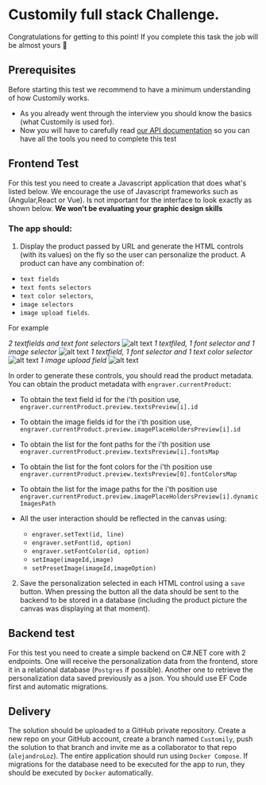 # Customily full stack Challenge.

Congratulations for getting to this point! If you complete this task the job will be almost yours 💪

## Prerequisites
Before starting this test we recommend to have a minimum understanding of how Customily works.
- As you already went through the interview you should know the basics (what Customily is used for). 
- Now you will have to carefully read [our API documentation](https://help.customily.com/en/article/customily-preview-api) so you can have all the tools you need to complete this test

## Frontend Test
For this test you need to create a Javascript application that does what's listed below.
We encourage the use of Javascript frameworks such as (Angular,React or Vue).
Is not important for the interface to look exactly as shown below. **We won't be evaluating your graphic design skills**

### The app should:
1) Display the product passed by URL and generate the HTML controls (with its values) on the fly so the user can personalize the product.
A product can have any combination of:
- `text fields` 
- `text fonts selectors` 
- `text color selectors`, 
- `image selectors`  
- `image upload fields`.

For example

_2 textfields and text font selectors_ ![alt text](https://i.imgur.com/9IUGt9th.png) 
_1 textfiled, 1 font selector and 1 image selector_ ![alt text](https://i.imgur.com/IoHYHkxh.png) 
_1 textfield, 1 font selector and 1 text color selector_ ![alt text](https://i.imgur.com/BQ7nu46h.png) 
_1 image upload field_ ![alt text](https://i.imgur.com/5xhVlIqh.png) 


In order to generate these controls, you should read the product metadata. You can obtain the product metadata with `engraver.currentProduct`:
  - To obtain the text field id for the i'th position use, `engraver.currentProduct.preview.textsPreview[i].id`
  - To obtain the image fields id for the i'th position use, `engraver.currentProduct.preview.imagePlaceHoldersPreview[i].id`
  - To obtain the list for the font paths for the i'th position use `engraver.currentProduct.preview.textsPreview[i].fontsMap`
  - To obtain the list for the font colors for the i'th position use `engraver.currentProduct.preview.textsPreview[0].fontColorsMap`
  - To obtain the list for the image paths for the i'th position use `engraver.currentProduct.preview.imagePlaceHoldersPreview[i].dynamicImagesPath`

  - All the user interaction should be reflected in the canvas using: 
    - `engraver.setText(id, line)`
    - `engraver.setFont(id, option)`
    - `engraver.setFontColor(id, option)`
    - `setImage(imageId,image)` 
    - `setPresetImage(imageId,imageOption)`
  
 2) Save the personalization selected in each HTML control using a `save` button. When pressing the button all the data should be sent to the backend to be stored in a database (including the product picture the canvas was displaying at that moment).
  
## Backend test
For this test you need to create a simple backend on C#.NET core with 2 endpoints. One will receive the personalization data from the frontend, store it in a relational database (`Postgres` if possible). Another one to retrieve the personalization data saved previously as a json. You should use EF Code first and automatic migrations.

   
## Delivery
The solution should be uploaded to a GitHub private repository. Create a new repo on your GitHub account, create a branch named `Customily`, push the solution to that branch and invite me as a collaborator to that repo (`alejandroLoz`). The entire application should run using `Docker Compose`. If migrations for the database need to be executed for the app to run, they should be executed by `Docker` automatically. 


